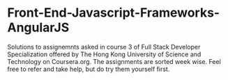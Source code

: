 # Front-End-Javascript-Frameworks-AngularJS

Solutions to assignemnts asked in course 3 of Full Stack Developer Specialization offered by The Hong Kong University of Science and Technology on Coursera.org. The assignments are sorted week wise. Feel free to refer and take help, but do try them yourself first.